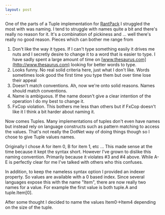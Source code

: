 ```yaml
---
layout: post
---
```

One of the parts of a Tuple implementation for
[RantPack](http://code.msdn.microsoft.com/RantPack) I struggled the most with
was naming. I tend to struggle with names quite a bit and there's really no
reason for it. It's a combination of pickiness and ... well there's really no
good reason. Pieces which can bother me range from

  1. Don't like the way it types. If I can't type something easily it drives me nuts and I secretly desire to change it to a word that is easier to type. I have sadly spent a large amount of time on [www.thesaurus.com](http://www.thesaurus.com) looking for better words to type.
  2. Looks funny. No real solid criteria here, just what I don't like. Words sometimes look good the first time you type them but over time lose their appeal
  3. Doesn't match conventions. Ah, now we're onto solid reasons. Names should match conventions.
  4. Name is ambiguous. If the name doesn't give a clear intention of the operation I do my best to change it.
  5. FxCop violation. This bothers me less than others but if FxCop doesn't like it I think a bit harder about naming it. 

Now comes Tuples. Many implementations of tuples don't even have names but
instead rely on language constructs such as pattern matching to access the
values. That's not really the DotNet way of doing things though so I chose to
give Tuple values names.

Originally I chose A for item 0, B for item 1, etc ... This made sense at the
time because it kept the syntax short. However I've grown to dislike this
naming convention. Primarily because it violates #3 and #4 above. While A-E
is perfectly clear for me I've talked with others who this confuses.

In addition, to keep the nameless syntax option I provided an indexer
property. So values are available with a 0 based index. Since several
languages expose this with the name "Item", there are now really two names for
a value. For example the first value is both tuple.A and tuple.Item[0].

After some thought I decided to name the values Item0->Item4 depending on the
size of the tuple.

